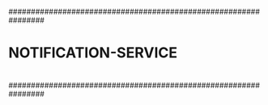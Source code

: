 ################################################################
#                                                              #
#                   NOTIFICATION-SERVICE                       #
#                                                              #
################################################################